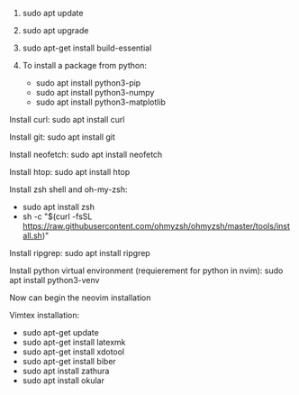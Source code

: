 1. sudo apt update
2. sudo apt upgrade
3. sudo apt-get install build-essential

4. To install a package from python:
    - sudo apt install python3-pip
    - sudo apt install python3-numpy
    - sudo apt install python3-matplotlib

Install curl:
sudo apt install curl

Install git:
sudo apt install git

Install neofetch:
sudo apt install neofetch

Install htop:
sudo apt install htop

Install zsh shell and oh-my-zsh:
- sudo apt install zsh
- sh -c "$(curl -fsSL https://raw.githubusercontent.com/ohmyzsh/ohmyzsh/master/tools/install.sh)"

Install ripgrep:
sudo apt install ripgrep

Install python virtual environment (requierement for python in nvim):
sudo apt install python3-venv

Now can begin the neovim installation

Vimtex installation:
- sudo apt-get update
- sudo apt-get install latexmk
- sudo apt-get install xdotool
- sudo apt-get install biber
- sudo apt install zathura
- sudo apt install okular
